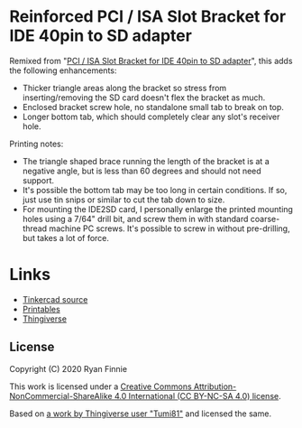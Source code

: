 # Reinforced PCI / ISA Slot Bracket for IDE 40pin to SD adapter

Remixed from "[PCI / ISA Slot Bracket for IDE 40pin to SD adapter](https://www.thingiverse.com/thing:3543297)", this adds the following enhancements:

  - Thicker triangle areas along the bracket so stress from inserting/removing the SD card doesn't flex the bracket as much.
  - Enclosed bracket screw hole, no standalone small tab to break on top.
  - Longer bottom tab, which should completely clear any slot's receiver hole.

Printing notes:

  - The triangle shaped brace running the length of the bracket is at a negative angle, but is less than 60 degrees and should not need support.
  - It's possible the bottom tab may be too long in certain conditions. If so, just use tin snips or similar to cut the tab down to size.
  - For mounting the IDE2SD card, I personally enlarge the printed mounting holes using a 7/64" drill bit, and screw them in with standard coarse-thread machine PC screws. It's possible to screw in without pre-drilling, but takes a lot of force.

# Links

  - [Tinkercad source](https://www.tinkercad.com/things/jNxk8dvNXmp-ide2sd-bracket-486)
  - [Printables](https://www.printables.com/model/80827-reinforced-pci-isa-slot-bracket-for-ide-40pin-to-s)
  - [Thingiverse](https://www.thingiverse.com/thing:4686963)

## License

Copyright (C) 2020 Ryan Finnie

This work is licensed under a [Creative Commons Attribution-NonCommercial-ShareAlike 4.0 International (CC BY-NC-SA 4.0) license](https://creativecommons.org/licenses/by-nc-sa/4.0/).

Based on [a work by Thingiverse user "Tumi81"](https://www.thingiverse.com/thing:3543297) and licensed the same.
